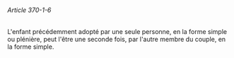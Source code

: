###### Article 370-1-6

L'enfant précédemment adopté par une seule personne, en la forme simple ou plénière, peut l'être une seconde fois, par l'autre membre du couple, en la forme simple.

